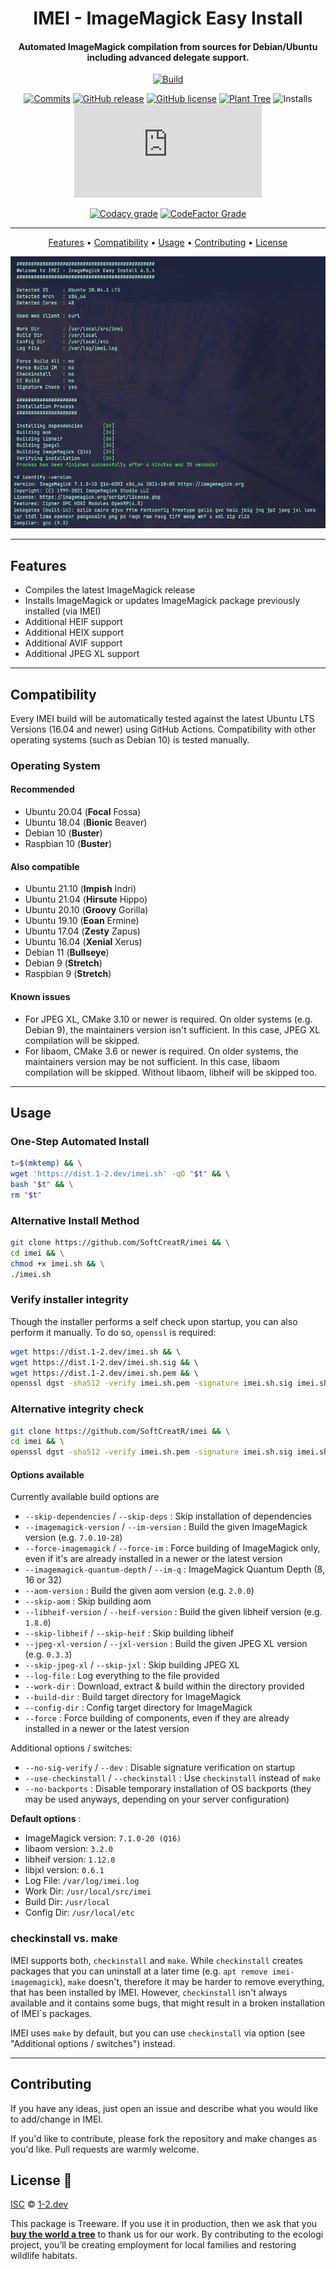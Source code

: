 <div align=center>

# IMEI - ImageMagick Easy Install
#### Automated ImageMagick compilation from sources for Debian/Ubuntu including advanced delegate support.

[![Build](https://img.shields.io/github/workflow/status/SoftCreatR/imei/Main?style=flat-square)](https://github.com/SoftCreatR/imei/actions/workflows/Main.yml)

[![Commits](https://img.shields.io/github/last-commit/SoftCreatR/imei?style=flat-square)](https://github.com/SoftCreatR/imei/commits/main) [![GitHub release](https://img.shields.io/github/release/SoftCreatR/imei?style=flat-square)](https://github.com/SoftCreatR/imei/releases) [![GitHub license](https://img.shields.io/github/license/SoftCreatR/imei?style=flat-square&color=lightgray)](LICENSE.md) [![Plant Tree](https://img.shields.io/badge/dynamic/json?color=brightgreen&label=Plant%20Tree&query=%24.total&url=https%3A%2F%2Fpublic.offset.earth%2Fusers%2Fsoftcreatr%2Ftrees&style=flat-square)](https://ecologi.com/softcreatr?r=61212ab3fc69b8eb8a2014f4)  ![Installs](https://img.shields.io/badge/dynamic/json?style=flat-square&color=blue&label=installs&query=value&url=https%3A%2F%2Fapi.countapi.xyz%2Fget%2Fsoftcreatr%2Fimei) [![GitHub file size in bytes](https://img.shields.io/github/size/SoftCreatR/imei/imei.sh?style=flat-square)](https://github.com/SoftCreatR/imei/blob/main/imei.sh)

[![Codacy grade](https://img.shields.io/codacy/grade/db0b2b5f22454f4280e4623de9f7075f?style=flat-square&label=codacy%20grade)](https://app.codacy.com/gh/SoftCreatR/imei/dashboard) [![CodeFactor Grade](https://img.shields.io/codefactor/grade/github/SoftCreatR/imei?style=flat-square&label=codefactor%20rating)](https://www.codefactor.io/repository/github/softcreatr/imei)

</div>

---

<div align="center">

<a href="#features"> Features<a> •
<a href="#compatibility"> Compatibility</a> •
<a href="#usage"> Usage</a> •
<a href="#contributing"> Contributing</a> •
<a href="#license"> License</a>

![Screenshot](screenshot.png)

</div>

---

## Features

* Compiles the latest ImageMagick release
* Installs ImageMagick or updates ImageMagick package previously installed (via IMEI)
* Additional HEIF support
* Additional HEIX support
* Additional AVIF support
* Additional JPEG XL support

---

## Compatibility

Every IMEI build will be automatically tested against the latest Ubuntu LTS Versions (16.04 and newer) using GitHub Actions. Compatibility with other operating systems (such as Debian 10) is tested manually.

### Operating System

#### Recommended

* Ubuntu 20.04 (__Focal__ Fossa)
* Ubuntu 18.04 (__Bionic__ Beaver)
* Debian 10 (__Buster__)
* Raspbian 10 (__Buster__)

#### Also compatible

* Ubuntu 21.10 (__Impish__ Indri)
* Ubuntu 21.04 (__Hirsute__ Hippo)
* Ubuntu 20.10 (__Groovy__ Gorilla)
* Ubuntu 19.10 (__Eoan__ Ermine)
* Ubuntu 17.04 (__Zesty__ Zapus)
* Ubuntu 16.04 (__Xenial__ Xerus)
* Debian 11 (__Bullseye__)
* Debian 9 (__Stretch__)
* Raspbian 9 (__Stretch__)

#### Known issues

* For JPEG XL, CMake 3.10 or newer is required. On older systems (e.g. Debian 9), the maintainers version isn't sufficient. In this case, JPEG XL compilation will be skipped.
* For libaom, CMake 3.6 or newer is required. On older systems, the maintainers version may be not sufficient. In this case, libaom compilation will be skipped. Without libaom, libheif will be skipped too.

---

## Usage

### One-Step Automated Install

```bash
t=$(mktemp) && \
wget 'https://dist.1-2.dev/imei.sh' -qO "$t" && \
bash "$t" && \
rm "$t"
```

### Alternative Install Method

```bash
git clone https://github.com/SoftCreatR/imei && \
cd imei && \
chmod +x imei.sh && \
./imei.sh
```

### Verify installer integrity

Though the installer performs a self check upon startup, you can also perform it manually.
To do so, `openssl` is required:

```bash
wget https://dist.1-2.dev/imei.sh && \                                  # Download IMEI
wget https://dist.1-2.dev/imei.sh.sig && \                              # Download signature file
wget https://dist.1-2.dev/imei.sh.pem && \                              # Download public key
openssl dgst -sha512 -verify imei.sh.pem -signature imei.sh.sig imei.sh # Verify
```

### Alternative integrity check

```bash
git clone https://github.com/SoftCreatR/imei && \
cd imei && \
openssl dgst -sha512 -verify imei.sh.pem -signature imei.sh.sig imei.sh
```

#### Options available

Currently available build options are

* `--skip-dependencies` / `--skip-deps` : Skip installation of dependencies
* `--imagemagick-version` / `--im-version` : Build the given ImageMagick version (e.g. `7.0.10-28`)
* `--force-imagemagick` / `--force-im` : Force building of ImageMagick only, even if it's are already installed in a newer or the latest version
* `--imagemagick-quantum-depth` / `--im-q` : ImageMagick Quantum Depth (8, 16 or 32)
* `--aom-version` : Build the given aom version (e.g. `2.0.0`)
* `--skip-aom` : Skip building aom
* `--libheif-version` / `--heif-version` : Build the given libheif version (e.g. `1.8.0`)
* `--skip-libheif` / `--skip-heif` : Skip building libheif
* `--jpeg-xl-version` / `--jxl-version` : Build the given JPEG XL version (e.g. `0.3.3`)
* `--skip-jpeg-xl` / `--skip-jxl` : Skip building JPEG XL
* `--log-file` : Log everything to the file provided
* `--work-dir` : Download, extract & build within the directory provided
* `--build-dir` : Build target directory for ImageMagick
* `--config-dir` : Config target directory for ImageMagick
* `--force` : Force building of components, even if they are already installed in a newer or the latest version

Additional options / switches:

* `--no-sig-verify` / `--dev` : Disable signature verification on startup
* `--use-checkinstall` / `--checkinstall` : Use `checkinstall` instead of `make`
* `--no-backports` : Disable temporary installation of OS backports (they may be used anyways, depending on your server configuration)

**Default options** :

<!-- versions start -->
* ImageMagick version: `7.1.0-20 (Q16)`
* libaom version: `3.2.0`
* libheif version: `1.12.0`
* libjxl version: `0.6.1`<!-- versions end -->
* Log File: `/var/log/imei.log`
* Work Dir: `/usr/local/src/imei`
* Build Dir: `/usr/local`
* Config Dir: `/usr/local/etc`

### checkinstall vs. make

IMEI supports both, `checkinstall` and `make`. While `checkinstall` creates packages that you can uninstall at a later time (e.g. `apt remove imei-imagemagick`), `make` doesn't, therefore it may be harder to remove everything, that has been installed by IMEI. However, `checkinstall` isn't always available and it contains some bugs, that might result in a broken installation of IMEI`s packages.

IMEI uses `make` by default, but you can use `checkinstall` via option (see "Additional options / switches") instead.

---

## Contributing

If you have any ideas, just open an issue and describe what you would like to add/change in IMEI.

If you'd like to contribute, please fork the repository and make changes as you'd like. Pull requests are warmly welcome.

## License 🌳

[ISC](LICENSE.md) © [1-2.dev](https://1-2.dev)

This package is Treeware. If you use it in production, then we ask that you [**buy the world a tree**](https://ecologi.com/softcreatr?r=61212ab3fc69b8eb8a2014f4) to thank us for our work. By contributing to the ecologi project, you’ll be creating employment for local families and restoring wildlife habitats.
